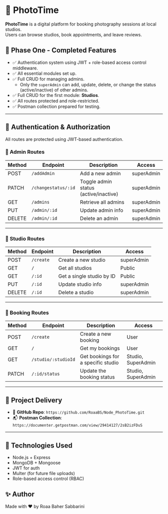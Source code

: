 # 📸 PhotoTime

**PhotoTime** is a digital platform for booking photography sessions at local studios.  
Users can browse studios, book appointments, and leave reviews.


## 🚀 Phase One - Completed Features

- ✅ Authentication system using JWT + role-based access control middleware.
- ✅ All essential modules set up.
- ✅ Full CRUD for managing admins.
  - Only the `superAdmin` can add, update, delete, or change the status (active/inactive) of other admins.
- ✅ Full CRUD for the first module: **Studios**.
- ✅ All routes protected and role-restricted.
- ✅ Postman collection prepared for testing.

---


## 🔐 Authentication & Authorization

All routes are protected using JWT-based authentication.  


### 🔸 Admin Routes

| Method | Endpoint                | Description                       | Access       |
|--------|-------------------------|-----------------------------------|--------------|
| POST   | `/addAdmin`             | Add a new admin                   | superAdmin   |
| PATCH  | `/changestatus/:id`     | Toggle admin status (active/inactive) | superAdmin   |
| GET    | `/admins`               | Retrieve all admins               | superAdmin   |
| PUT    | `/admin/:id`            | Update admin info                 | superAdmin   |
| DELETE | `/admin/:id`            | Delete an admin                   | superAdmin   |

---

### 🔸 Studio Routes

| Method | Endpoint       | Description                  | Access      |
|--------|----------------|------------------------------|-------------|
| POST   | `/create`      | Create a new studio          | superAdmin  |
| GET    | `/`            | Get all studios              | Public      |
| GET    | `/:id`         | Get a single studio by ID    | Public      |
| PUT    | `/:id`         | Update studio info           | superAdmin  |
| DELETE | `/:id`         | Delete a studio              | superAdmin  |

---

### 🔸 Booking Routes

| Method | Endpoint                   | Description                            | Access                |
|--------|----------------------------|----------------------------------------|------------------------|
| POST   | `/create`                  | Create a new booking                   | User                   |
| GET    | `/`                        | Get my bookings                        | User                   |
| GET    | `/studio/:studioId`        | Get bookings for a specific studio     | Studio, SuperAdmin     |
| PATCH  | `/:id/status`              | Update the booking status              | Studio, SuperAdmin     |

---

## 📮 Project Delivery

- 🔗 **GitHub Repo**: `https://github.com/RoaaBS/Node_PhotoTime.git`
- 📬 **Postman Collection**: `https://documenter.getpostman.com/view/29414127/2sB2izFDuS`

---

## 📑 Technologies Used

- Node.js + Express
- MongoDB + Mongoose
- JWT for auth
- Multer (for future file uploads)
- Role-based access control (RBAC)


## ✨ Author

Made with ❤️ by Roaa Baher Sabbarini  
